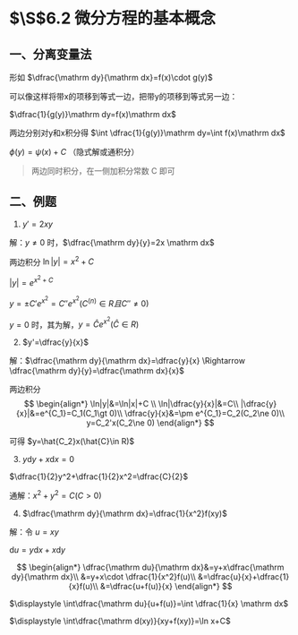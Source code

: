 # $\S$6.2 微分方程的基本概念
## 一、分离变量法
形如 $\dfrac{\mathrm dy}{\mathrm dx}=f(x)\cdot g(y)$

可以像这样将带x的项移到等式一边，把带y的项移到等式另一边：

$\dfrac{1}{g(y)}\mathrm dy=f(x)\mathrm dx$

两边分别对y和x积分得 $\int \dfrac{1}{g(y)}\mathrm dy=\int f(x)\mathrm dx$

$\phi (y)=\psi (x)+C$ （隐式解或通积分）

> 两边同时积分，在一侧加积分常数 C 即可

## 二、例题
1. $y'=2xy$

解：$y\ne0$ 时，$\dfrac{\mathrm dy}{y}=2x \mathrm dx$

两边积分 $\ln |y|=x^2+C$

$|y|=e^{x^2+C}$

$y=\pm C'e^{x^2}=C''e^{x^2}(C^{(n)}\in R且C''\ne 0)$

$y=0$ 时，其为解，$y=\hat{C}e^{x^2}(\hat{C}\in R)$

2. $y'=\dfrac{y}{x}$

解：$\dfrac{\mathrm dy}{\mathrm dx}=\dfrac{y}{x} \Rightarrow \dfrac{\mathrm dy}{y}=\dfrac{\mathrm dx}{x}$

两边积分
$$
\begin{align*}
\ln|y|&=\ln|x|+C \\
\ln|\dfrac{y}{x}|&=C\\
|\dfrac{y}{x}|&=e^{C_1}=C_1(C_1\gt 0)\\
\dfrac{y}{x}&=\pm e^{C_1}=C_2(C_2\ne 0)\\
y=C_2'x(C_2\ne 0)
\end{align*}
$$

可得 $y=\hat{C_2}x(\hat{C}\in R)$

3. $y \mathrm dy+x \mathrm dx=0$

$\dfrac{1}{2}y^2+\dfrac{1}{2}x^2=\dfrac{C}{2}$

通解：$x^2+y^2=C(C\gt 0)$

4. $\dfrac{\mathrm dy}{\mathrm dx}=\dfrac{1}{x^2}f(xy)$

解：令 $u=xy$

$\mathrm du=y\mathrm dx+x \mathrm dy$

$$
\begin{align*}
\dfrac{\mathrm du}{\mathrm dx}&=y+x\dfrac{\mathrm dy}{\mathrm dx}\\
&=y+x\cdot \dfrac{1}{x^2}f(u)\\
&=\dfrac{u}{x}+\dfrac{1}{x}f(u)\\
&=\dfrac{u+f(u)}{x}
\end{align*}
$$

$\displaystyle \int\dfrac{\mathrm du}{u+f(u)}=\int \dfrac{1}{x} \mathrm dx$

$\displaystyle \int\dfrac{\mathrm d(xy)}{xy+f(xy)}=\ln x+C$
